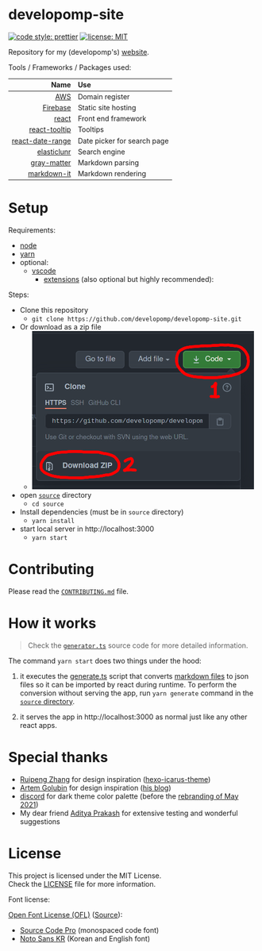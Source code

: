 # developomp-site

[![code style: prettier](https://img.shields.io/badge/code_style-prettier-ff69b4.svg?style=flat-square)](https://github.com/prettier/prettier)
[![license: MIT](https://img.shields.io/badge/license-MIT-blue.svg?style=flat-square)](./LICENSE)

Repository for my (developomp's) <a href="https://developomp.com" target="_blank">website</a>.

Tools / Frameworks / Packages used:

|                                                               Name | Use                         |
| -----------------------------------------------------------------: | :-------------------------- |
|                                      [AWS](https://aws.amazon.com) | Domain register             |
|                            [Firebase](https://firebase.google.com) | Static site hosting         |
|                                       [react](https://reactjs.org) | Front end framework         |
|           [react-tooltip](https://github.com/wwayne/react-tooltip) | Tooltips                    |
| [react-date-range](https://github.com/hypeserver/react-date-range) | Date picker for search page |
|          [elasticlunr](https://github.com/weixsong/elasticlunr.js) | Search engine               |
|        [gray-matter](https://github.com/jonschlinkert/gray-matter) | Markdown parsing            |
|          [markdown-it](https://github.com/markdown-it/markdown-it) | Markdown rendering          |

# Setup

Requirements:

-   [node](https://nodejs.org)
-   [yarn](https://github.com/yarnpkg/yarn)
-   optional:
    -   [vscode](https://code.visualstudio.com)
        -   [extensions](./.vscode/extensions.json) (also optional but highly recommended):

Steps:

-   Clone this repository
    -   `git clone https://github.com/developomp/developomp-site.git`
-   Or download as a zip file
    -   ![download procedure](./downloading.png)
-   open [`source`](./source) directory
    -   `cd source`
-   Install dependencies (must be in `source` directory)
    -   `yarn install`
-   start local server in http://localhost:3000
    -   `yarn start`

# Contributing

Please read the [`CONTRIBUTING.md`](./CONTRIBUTING.md) file.

# How it works

> Check the [`generator.ts`](./source/generate.ts) source code for more detailed information.

The command `yarn start` does two things under the hood:

1. it executes the [generate.ts](./source/generate.ts) script that converts [markdown files](./source/markdown) to json files so it can be imported by react during runtime. To perform the conversion without serving the app, run `yarn generate` command in the [`source` directory](./source).

2. it serves the app in http://localhost:3000 as normal just like any other react apps.

# Special thanks

-   [Ruipeng Zhang](https://github.com/ppoffice) for design inspiration ([hexo-icarus-theme](https://github.com/ppoffice/hexo-theme-icarus))
-   [Artem Golubin](https://github.com/rushter) for design inspiration ([his blog](https://rushter.com/blog))
-   [discord](http://discord.com) for dark theme color palette (before the [rebranding of May 2021](https://blog.discord.com/how-were-making-discord-more-welcoming-for-everyone-ee152f198c60))
-   My dear friend [Aditya Prakash](https://github.com/AdityaPrakash-26) for extensive testing and wonderful suggestions

# License

This project is licensed under the MIT License.<br>
Check the [LICENSE](./LICENSE) file for more information.

Font license:

[Open Font License (OFL)](./LICENSE_OFL) ([Source](https://scripts.sil.org/cms/scripts/page.php?site_id=nrsi&id=OFL#5667e9e4)):

-   [Source Code Pro](https://fonts.google.com/specimen/Source+Code+Pro?query=source+code+pro) (monospaced code font)
-   [Noto Sans KR](https://fonts.google.com/specimen/Noto+Sans+KR) (Korean and English font)
